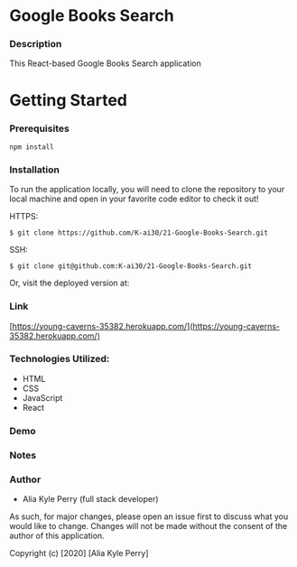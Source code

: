 # Google Books Search

### Description

This React-based Google Books Search application 

# Getting Started

### Prerequisites

`npm install`

### Installation

To run the application locally, you will need to clone the repository to your local machine and open in your favorite code editor to check it out!

HTTPS:

`$ git clone https://github.com/K-ai30/21-Google-Books-Search.git`

SSH:

`$ git clone git@github.com:K-ai30/21-Google-Books-Search.git`

Or, visit the deployed version at:

### Link

[https://young-caverns-35382.herokuapp.com/](https://young-caverns-35382.herokuapp.com/)

### Technologies Utilized:

* HTML
* CSS
* JavaScript
* React

### Demo



### Notes



### Author

- Alia Kyle Perry (full stack developer)

As such, for major changes, please open an issue first to discuss what you would like to change. Changes will not be made without the consent of the author of this application.

Copyright (c) [2020] [Alia Kyle Perry]